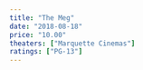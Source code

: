 ```yaml
---
title: "The Meg"
date: "2018-08-18"
price: "10.00"
theaters: ["Marquette Cinemas"]
ratings: ["PG-13"]
---
```

